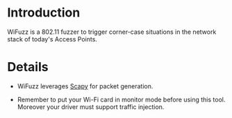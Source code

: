 # Introduction #

WiFuzz is a 802.11 fuzzer to trigger corner-case situations in the network stack of today's Access Points.

# Details #

  * WiFuzz leverages [Scapy](http://www.secdev.org/projects/scapy/) for packet generation.

  * Remember to put your Wi-Fi card in monitor mode before using this tool. Moreover your driver must support traffic injection.
